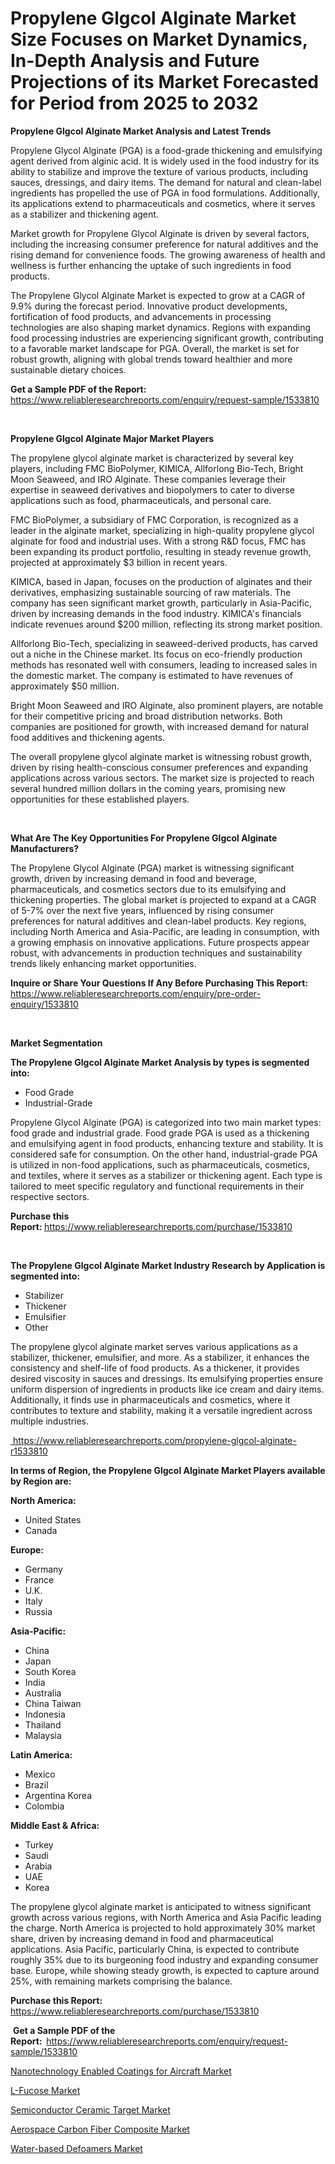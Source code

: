 <p><h1>Propylene Glgcol Alginate Market Size Focuses on Market Dynamics, In-Depth Analysis and Future Projections of its Market Forecasted for Period from 2025 to 2032</h1></p><p><strong>Propylene Glgcol Alginate Market Analysis and Latest Trends</strong></p>
<p><p>Propylene Glycol Alginate (PGA) is a food-grade thickening and emulsifying agent derived from alginic acid. It is widely used in the food industry for its ability to stabilize and improve the texture of various products, including sauces, dressings, and dairy items. The demand for natural and clean-label ingredients has propelled the use of PGA in food formulations. Additionally, its applications extend to pharmaceuticals and cosmetics, where it serves as a stabilizer and thickening agent.</p><p>Market growth for Propylene Glycol Alginate is driven by several factors, including the increasing consumer preference for natural additives and the rising demand for convenience foods. The growing awareness of health and wellness is further enhancing the uptake of such ingredients in food products. </p><p>The Propylene Glycol Alginate Market is expected to grow at a CAGR of 9.9% during the forecast period. Innovative product developments, fortification of food products, and advancements in processing technologies are also shaping market dynamics. Regions with expanding food processing industries are experiencing significant growth, contributing to a favorable market landscape for PGA. Overall, the market is set for robust growth, aligning with global trends toward healthier and more sustainable dietary choices.</p></p>
<p><strong>Get a Sample PDF of the Report:&nbsp;</strong> <a href="https://www.reliableresearchreports.com/enquiry/request-sample/1533810?utm_campaign=120&utm_medium=2&utm_source=Github&utm_content=ia&utm_term=02042025&utm_id=propylene-glgcol-alginate">https://www.reliableresearchreports.com/enquiry/request-sample/1533810</a></p>
<p>&nbsp;</p>
<p><strong>Propylene Glgcol Alginate Major Market Players</strong></p>
<p><p>The propylene glycol alginate market is characterized by several key players, including FMC BioPolymer, KIMICA, Allforlong Bio-Tech, Bright Moon Seaweed, and IRO Alginate. These companies leverage their expertise in seaweed derivatives and biopolymers to cater to diverse applications such as food, pharmaceuticals, and personal care.</p><p>FMC BioPolymer, a subsidiary of FMC Corporation, is recognized as a leader in the alginate market, specializing in high-quality propylene glycol alginate for food and industrial uses. With a strong R&D focus, FMC has been expanding its product portfolio, resulting in steady revenue growth, projected at approximately $3 billion in recent years.</p><p>KIMICA, based in Japan, focuses on the production of alginates and their derivatives, emphasizing sustainable sourcing of raw materials. The company has seen significant market growth, particularly in Asia-Pacific, driven by increasing demands in the food industry. KIMICA's financials indicate revenues around $200 million, reflecting its strong market position.</p><p>Allforlong Bio-Tech, specializing in seaweed-derived products, has carved out a niche in the Chinese market. Its focus on eco-friendly production methods has resonated well with consumers, leading to increased sales in the domestic market. The company is estimated to have revenues of approximately $50 million.</p><p>Bright Moon Seaweed and IRO Alginate, also prominent players, are notable for their competitive pricing and broad distribution networks. Both companies are positioned for growth, with increased demand for natural food additives and thickening agents.</p><p>The overall propylene glycol alginate market is witnessing robust growth, driven by rising health-conscious consumer preferences and expanding applications across various sectors. The market size is projected to reach several hundred million dollars in the coming years, promising new opportunities for these established players.</p></p>
<p>&nbsp;</p>
<p><strong>What Are The Key Opportunities For Propylene Glgcol Alginate Manufacturers?</strong></p>
<p><p>The Propylene Glycol Alginate (PGA) market is witnessing significant growth, driven by increasing demand in food and beverage, pharmaceuticals, and cosmetics sectors due to its emulsifying and thickening properties. The global market is projected to expand at a CAGR of 5-7% over the next five years, influenced by rising consumer preferences for natural additives and clean-label products. Key regions, including North America and Asia-Pacific, are leading in consumption, with a growing emphasis on innovative applications. Future prospects appear robust, with advancements in production techniques and sustainability trends likely enhancing market opportunities.</p></p>
<p><strong>Inquire or Share Your Questions If Any Before Purchasing This Report:</strong> <a href="https://www.reliableresearchreports.com/enquiry/pre-order-enquiry/1533810?utm_campaign=120&utm_medium=2&utm_source=Github&utm_content=ia&utm_term=02042025&utm_id=propylene-glgcol-alginate">https://www.reliableresearchreports.com/enquiry/pre-order-enquiry/1533810</a></p>
<p>&nbsp;</p>
<p><strong>Market Segmentation</strong></p>
<p><strong>The Propylene Glgcol Alginate Market Analysis by types is segmented into:</strong></p>
<p><ul><li>Food Grade</li><li>Industrial-Grade</li></ul></p>
<p><p>Propylene Glycol Alginate (PGA) is categorized into two main market types: food grade and industrial grade. Food grade PGA is used as a thickening and emulsifying agent in food products, enhancing texture and stability. It is considered safe for consumption. On the other hand, industrial-grade PGA is utilized in non-food applications, such as pharmaceuticals, cosmetics, and textiles, where it serves as a stabilizer or thickening agent. Each type is tailored to meet specific regulatory and functional requirements in their respective sectors.</p></p>
<p><strong>Purchase this Report:&nbsp;</strong><a href="https://www.reliableresearchreports.com/purchase/1533810?utm_campaign=120&utm_medium=2&utm_source=Github&utm_content=ia&utm_term=02042025&utm_id=propylene-glgcol-alginate">https://www.reliableresearchreports.com/purchase/1533810</a></p>
<p>&nbsp;</p>
<p><strong>The Propylene Glgcol Alginate Market Industry Research by Application is segmented into:</strong></p>
<p><ul><li>Stabilizer</li><li>Thickener</li><li>Emulsifier</li><li>Other</li></ul></p>
<p><p>The propylene glycol alginate market serves various applications as a stabilizer, thickener, emulsifier, and more. As a stabilizer, it enhances the consistency and shelf-life of food products. As a thickener, it provides desired viscosity in sauces and dressings. Its emulsifying properties ensure uniform dispersion of ingredients in products like ice cream and dairy items. Additionally, it finds use in pharmaceuticals and cosmetics, where it contributes to texture and stability, making it a versatile ingredient across multiple industries.</p></p>
<p><a href="https://www.reliableresearchreports.com/propylene-glgcol-alginate-r1533810?utm_campaign=120&utm_medium=2&utm_source=Github&utm_content=ia&utm_term=02042025&utm_id=propylene-glgcol-alginate">&nbsp;https://www.reliableresearchreports.com/propylene-glgcol-alginate-r1533810</a></p>
<p><strong>In terms of Region, the Propylene Glgcol Alginate Market Players available by Region are:</strong></p>
<p>
    <p> <strong> North America: </strong>
        <ul>
            <li>United States</li>
            <li>Canada</li>
        </ul>
        </p> 
    <p> <strong> Europe: </strong>
        <ul>
            <li>Germany</li>
            <li>France</li>
            <li>U.K.</li>
            <li>Italy</li>
            <li>Russia</li>
        </ul>
        </p> 
    <p> <strong> Asia-Pacific: </strong>
        <ul>
            <li>China</li>
            <li>Japan</li>
            <li>South Korea</li>
            <li>India</li>
            <li>Australia</li>
            <li>China Taiwan</li>
            <li>Indonesia</li>
            <li>Thailand</li>
            <li>Malaysia</li>
        </ul>
        </p> 
    <p> <strong> Latin America: </strong>
        <ul>
            <li>Mexico</li>
            <li>Brazil</li>
            <li>Argentina Korea</li>
            <li>Colombia</li>
        </ul>
        </p> 
    <p> <strong> Middle East & Africa: </strong>
        <ul>
            <li>Turkey</li>
            <li>Saudi</li>
            <li>Arabia</li>
            <li>UAE</li>
            <li>Korea</li>
        </ul>
    </p>
    </p>
<p><p>The propylene glycol alginate market is anticipated to witness significant growth across various regions, with North America and Asia Pacific leading the charge. North America is projected to hold approximately 30% market share, driven by increasing demand in food and pharmaceutical applications. Asia Pacific, particularly China, is expected to contribute roughly 35% due to its burgeoning food industry and expanding consumer base. Europe, while showing steady growth, is expected to capture around 25%, with remaining markets comprising the balance.</p></p>
<p><strong>Purchase this Report: </strong><a href="https://www.reliableresearchreports.com/purchase/1533810?utm_campaign=120&utm_medium=2&utm_source=Github&utm_content=ia&utm_term=02042025&utm_id=propylene-glgcol-alginate">https://www.reliableresearchreports.com/purchase/1533810</a></p>
<p>&nbsp;<strong>Get a Sample PDF of the Report:&nbsp;&nbsp;</strong><a href="https://www.reliableresearchreports.com/enquiry/request-sample/1533810?utm_campaign=120&utm_medium=2&utm_source=Github&utm_content=ia&utm_term=02042025&utm_id=propylene-glgcol-alginate">https://www.reliableresearchreports.com/enquiry/request-sample/1533810</a></p>
<p><strong></strong></p>
<p><p><a href="https://github.com/molayrabeta/Market-Research-Report-List-1/blob/main/nanotechnology-enabled-coatings-for-aircraft-market.md?utm_campaign=120&utm_medium=2&utm_source=Github&utm_content=ia&utm_term=02042025&utm_id=propylene-glgcol-alginate">Nanotechnology Enabled Coatings for Aircraft Market</a></p><p><a href="https://github.com/dukawashviro/Market-Research-Report-List-1/blob/main/l-fucose-market.md?utm_campaign=120&utm_medium=2&utm_source=Github&utm_content=ia&utm_term=02042025&utm_id=propylene-glgcol-alginate">L-Fucose Market</a></p><p><a href="https://github.com/koopalujale2/Market-Research-Report-List-1/blob/main/semiconductor-ceramic-target-market.md?utm_campaign=120&utm_medium=2&utm_source=Github&utm_content=ia&utm_term=02042025&utm_id=propylene-glgcol-alginate">Semiconductor Ceramic Target Market</a></p><p><a href="https://github.com/rembaentin6f/Market-Research-Report-List-1/blob/main/aerospace-carbon-fiber-composite-market.md?utm_campaign=120&utm_medium=2&utm_source=Github&utm_content=ia&utm_term=02042025&utm_id=propylene-glgcol-alginate">Aerospace Carbon Fiber Composite Market</a></p><p><a href="https://github.com/tineamonaya/Market-Research-Report-List-1/blob/main/water-based-defoamers-market.md?utm_campaign=120&utm_medium=2&utm_source=Github&utm_content=ia&utm_term=02042025&utm_id=propylene-glgcol-alginate">Water-based Defoamers Market</a></p></p>